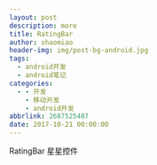 ```yaml
---
layout: post
description: more
title: RatingBar
author: shaomiao
header-img: img/post-bg-android.jpg
tags:
  - android开发
  - android笔记
categories:
  - - 开发
    - 移动开发
    - android开发
abbrlink: 2687525407
date: 2017-10-21 00:00:00
---
```

RatingBar 星星控件
